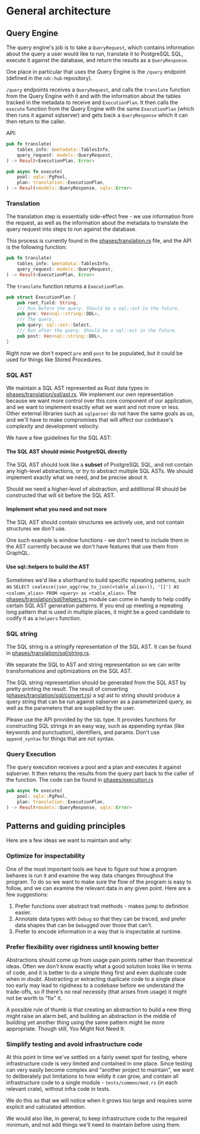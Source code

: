 # General architecture

## Query Engine

The query engine's job is to take a `QueryRequest`, which contains information about the query a user would like to run,
translate it to PostgreSQL SQL, execute it against the database, and return the results as a `QueryResponse`.

One place in particular that uses the Query Engine is the `/query` endpoint (defined in the `ndc-hub` repository).

`/query` endpoints receives a `QueryRequest`, and calls the `translate` function from the Query Engine
with it and with the information about the tables tracked in the metadata to receive and `ExecutionPlan`.
It then calls the `execute` function from the Query Engine with the same `ExecutionPlan`
(which then runs it against sqlserver) and gets back a `QueryResponse` which it can then return to the caller.

API:

```rs
pub fn translate(
    tables_info: &metadata::TablesInfo,
    query_request: models::QueryRequest,
) -> Result<ExecutionPlan, Error>
```

```rs
pub async fn execute(
    pool: sqlx::PgPool,
    plan: translation::ExecutionPlan,
) -> Result<models::QueryResponse, sqlx::Error>
```

### Translation

The translation step is essentially side-effect free - we use information from the request, as well as the information
about the metadata to translate the query request into steps to run against the database.

This process is currently found in the [phases/translation.rs](/crates/query-engine/src/phases/translation.rs) file, and the API
is the following function:

```rs
pub fn translate(
    tables_info: &metadata::TablesInfo,
    query_request: models::QueryRequest,
) -> Result<ExecutionPlan, Error>
```

The `translate` function returns a `ExecutionPlan`.

```rs
pub struct ExecutionPlan {
    pub root_field: String,
    /// Run before the query. Should be a sql::ast in the future.
    pub pre: Vec<sql::string::DDL>,
    /// The query.
    pub query: sql::ast::Select,
    /// Run after the query. Should be a sql::ast in the future.
    pub post: Vec<sql::string::DDL>,
}
```

Right now we don't expect `pre` and `post` to be populated, but it could be used for things like Stored Procedures.

### SQL AST

We maintain a SQL AST represented as Rust data types in [phases/translation/sql/ast.rs](/crates/query-engine/src/phases/translation/sql/ast.rs).
We implement our own representation because we want more control over this core component of our application,
and we want to implement exactly what we want and not more or less. Other external libraries such as `sqlparser`
do not have the same goals as us, and we'll have to make compromises that will affect our codebase's complexity
and development velocity.

We have a few guidelines for the SQL AST:

#### The SQL AST should mimic PostgreSQL directly

The SQL AST should look like a **subset** of PostgreSQL SQL, and not contain any high-level abstractions, or try to abstract
multiple SQL ASTs. We should implement exactly what we need, and be precise about it.

Should we need a higher-level of abstraction, and additional IR should be constructed that will sit before the SQL AST.

#### Implement what you need and not more

The SQL AST should contain structures we actively use, and not contain structures we don't use.

One such example is window functions - we don't need to include them in the AST currently because we don't have features
that use them from GraphQL.

#### Use sql::helpers to build the AST

Sometimes we'd like a shorthand to build specific repeating patterns,
such as `SELECT coalesce(json_agg(row_to_json(<table_alias>)), '[]') AS <column_alias> FROM <query> as <table_alias>`.
The [phases/translation/sql/helpers.rs](/crates/query-engine/src/phases/translation/sql/helpers.rs) module can come in handy to help
codify certain SQL AST generation patterns. If you end up meeting a repeating long pattern that is used in multiple places,
it might be a good candidate to codify it as a `helpers` function.

### SQL string

The SQL string is a stringify representation of the SQL AST. It can be found in [phases/translation/sql/string.rs](/crates/query-engine/src/phases/translation/sql/string.rs).

We separate the SQL to AST and string representation so we can write transformations and optimizations on the SQL AST.

The SQL string representation should be generated from the SQL AST by pretty printing the result.
The result of converting ([phases/translation/sql/convert.rs](/crates/query-engine/src/phases/translation/sql/convert.rs)) a sql ast to string should produce
a query string that can be run against sqlserver as a parameterized query, as well as the parameters that are supplied by the user.

Please use the API provided by the `SQL` type. It provides functions for constructing SQL strings in an easy way, such as appending syntax (like keywords and punctuation),
identifiers, and params. Don't use `append_syntax` for things that are not syntax.

### Query Execution

The query execution receives a pool and a plan and executes it against sqlserver. It then returns the results from the query part
back to the caller of the function.
The code can be found in [phases/execution.rs](/crates/query-engine/src/phases/execution.rs)


```rs
pub async fn execute(
    pool: sqlx::PgPool,
    plan: translation::ExecutionPlan,
) -> Result<models::QueryResponse, sqlx::Error>
```

## Patterns and guiding principles

Here are a few ideas we want to maintain and why:

### Optimize for inspectability

One of the most important tools we have to figure out how a program behaves is run it and examine
the way data changes throughout the program. To do so we want to make sure the flow of the program
is easy to follow, and we can examine the relevant data in any given point. Here are a few suggestions:

1. Prefer functions over abstract trait methods - makes jump to definition easier.
2. Annotate data types with `Debug` so that they can be traced, and prefer data shapes that can be `Debug`ged over those that can't.
3. Prefer to encode information in a way that is inspectable at runtime.

### Prefer flexibility over rigidness until knowing better

Abstractions should come up from usage pain points rather than theoretical ideas.
Often we don't know exactly what a good solution looks like in terms of code, and it is better to do a simple thing first and even
duplicate code when in doubt.
Abstracting or extracting duplicate code to a single place too early may lead to rigidness to a codebase before we understand the trade-offs,
so if there's no real necessity (that arises from usage) it might not be worth to "fix" it.

A possible rule of thumb is that creating an abstraction to build a new thing might raise an alarm bell,
and building an abstraction in the middle of building yet another thing using the same pattern might be more appropriate.
Though still, You Might Not Need It.

### Simplify testing and avoid infrastructure code

At this point in time we've settled on a fairly sweet spot for testing, where infrastructure code is very limited and contained in one place.
Since testing can very easily become complex and "another project to maintain", we want to deliberately put limitations to how wildly it can grow,
and contain all infrastructure code to a single module - `tests/common/mod.rs` (in each relevant crate), without infra code in tests.

We do this so that we will notice when it grows too large and requires some explicit and calculated attention.

We would also like, in general, to keep infrastructure code to the required minimum, and not add things we'll need to maintain before using them.
